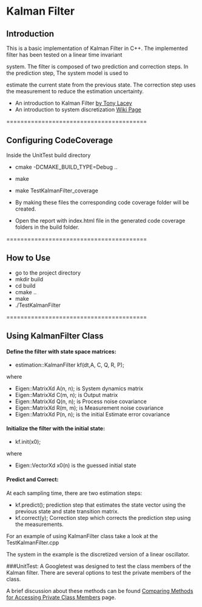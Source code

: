 # Kalman Filter

## Introduction
This is a basic implementation of Kalman Filter in C++. The implemented filter has been tested on a linear time invariant

system. The filter is composed of two prediction and correction steps. In the prediction step, The system model is used to

estimate the current state from the previous state. The correction step uses the measurement to reduce the estimation uncertainty.

- An introduction to Kalman Filter [by Tony Lacey](http://web.mit.edu/kirtley/kirtley/binlustuff/literature/control/Kalman%20filter.pdf)
- An introduction to system discretization [Wiki Page](https://en.wikipedia.org/wiki/Discretization)

========================================

## Configuring CodeCoverage
Inside the UnitTest build directory

* cmake -DCMAKE_BUILD_TYPE=Debug ..
* make
* make TestKalmanFilter_coverage

* By making these files the corresponding code coverage folder will be created. 

* Open the report with index.html file in the generated code coverage folders in the build folder.

========================================

## How to Use
* go to the project directory
* mkdir build
* cd build
* cmake ..
* make
* ./TestKalmanFilter

========================================

## Using KalmanFilter Class
#### Define the filter with state space matrices:
*  estimation::KalmanFilter kf(dt,A, C, Q, R, P);

where

* Eigen::MatrixXd A(n, n); is System dynamics matrix
* Eigen::MatrixXd C(m, n); is Output matrix
* Eigen::MatrixXd Q(n, n); is Process noise covariance
* Eigen::MatrixXd R(m, m); is Measurement noise covariance
* Eigen::MatrixXd P(n, n); is the initial Estimate error covariance

#### Initialize the filter with the initial state:
* kf.init(x0);

where

* Eigen::VectorXd x0(n) is the guessed initial state

#### Predict and Correct:
At each sampling time, there are two estimation steps:
* kf.predict(); prediction step that estimates the state vector using the previous state and state transition matrix.
* kf.correct(y); Correction step which corrects the prediction step using the measurements.

For an example of using KalmanFilter class take a look at the TestKalmanFilter.cpp

The system in the example is the discretized version of a linear oscillator.

###UnitTest:
A Googletest was designed to test the class members of the Kalman filter. There are several options to test the private members of the class.

A brief discussion about these methods can be found [Comparing Methods for Accessing Private Class Members](PrivateMemberTest.md) page.
